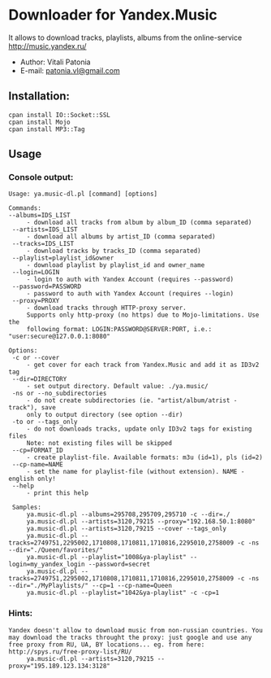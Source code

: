 Downloader for Yandex.Music
=============

It allows to download tracks, playlists, albums from the online-service http://music.yandex.ru/

* Author: Vitali Patonia
* E-mail: patonia.vl@gmail.com

Installation:
-------

    cpan install IO::Socket::SSL
    cpan install Mojo
    cpan install MP3::Tag


Usage
-------


### Console output:

    Usage: ya.music-dl.pl [command] [options]
    
    Commands:
    --albums=IDS_LIST
         - download all tracks from album by album_ID (comma separated)
     --artists=IDS_LIST
         - download all albums by artist_ID (comma separated)
     --tracks=IDS_LIST
         - download tracks by tracks_ID (comma separated)
     --playlist=playlist_id&owner
         - download playlist by playlist_id and owner_name
     --login=LOGIN
         - login to auth with Yandex Account (requires --password)
     --password=PASSWORD
         - password to auth with Yandex Account (requires --login)
     --proxy=PROXY
         - download tracks through HTTP-proxy server.
         Supports only http-proxy (no https) due to Mojo-limitations. Use the
         following format: LOGIN:PASSWORD@SERVER:PORT, i.e.: "user:secure@127.0.0.1:8080"
    
    Options:
     -c or --cover
         - get cover for each track from Yandex.Music and add it as ID3v2 tag
     --dir=DIRECTORY
         - set output directory. Default value: ./ya.music/
     -ns or --no_subdirectories
         - do not create subdirectories (ie. "artist/album/atrist - track"), save
         only to output directory (see option --dir)
     -to or --tags_only
         - do not downloads tracks, update only ID3v2 tags for existing files
         Note: not existing files will be skipped
     --cp=FORMAT_ID
         - create playlist-file. Available formats: m3u (id=1), pls (id=2)
     --cp-name=NAME
         - set the name for playlist-file (without extension). NAME - english only!
     --help
         - print this help
    
     Samples:
         ya.music-dl.pl --albums=295708,295709,295710 -c --dir=./
         ya.music-dl.pl --artists=3120,79215 --proxy="192.168.50.1:8080"
         ya.music-dl.pl --artists=3120,79215 --cover --tags_only
         ya.music-dl.pl --tracks=2749751,2295002,1710808,1710811,1710816,2295010,2758009 -c -ns --dir="./Queen/favorites/"
         ya.music-dl.pl --playlist="1008&ya-playlist" --login=my_yandex_login --password=secret
         ya.music-dl.pl --tracks=2749751,2295002,1710808,1710811,1710816,2295010,2758009 -c -ns --dir="./MyPlaylists/" --cp=1 --cp-name=Queen
         ya.music-dl.pl --playlist="1042&ya-playlist" -c -cp=1

### Hints:

    Yandex doesn't allow to download music from non-russian countries. You may download the tracks throught the proxy: just google and use any free proxy from RU, UA, BY locations... eg. from here: http://spys.ru/free-proxy-list/RU/
         ya.music-dl.pl --artists=3120,79215 --proxy="195.189.123.134:3128"